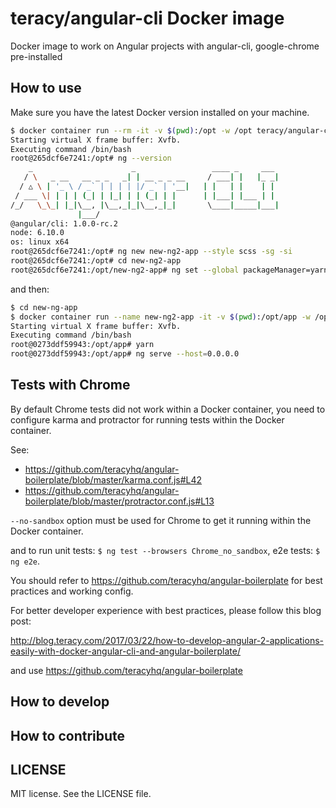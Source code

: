teracy/angular-cli Docker image
===============================

Docker image to work on Angular projects with angular-cli, google-chrome pre-installed


How to use
----------

Make sure you have the latest Docker version installed on your machine.

```bash
$ docker container run --rm -it -v $(pwd):/opt -w /opt teracy/angular-cli /bin/bash
Starting virtual X frame buffer: Xvfb.
Executing command /bin/bash
root@265dcf6e7241:/opt# ng --version
    _                      _                 ____ _     ___
   / \   _ __   __ _ _   _| | __ _ _ __     / ___| |   |_ _|
  / △ \ | '_ \ / _` | | | | |/ _` | '__|   | |   | |    | |
 / ___ \| | | | (_| | |_| | | (_| | |      | |___| |___ | |
/_/   \_\_| |_|\__, |\__,_|_|\__,_|_|       \____|_____|___|
               |___/
@angular/cli: 1.0.0-rc.2
node: 6.10.0
os: linux x64
root@265dcf6e7241:/opt# ng new new-ng2-app --style scss -sg -si
root@265dcf6e7241:/opt# cd new-ng2-app
root@265dcf6e7241:/opt/new-ng2-app# ng set --global packageManager=yarn
```

and then:

```bash
$ cd new-ng-app
$ docker container run --name new-ng2-app -it -v $(pwd):/opt/app -w /opt/app -p 4200:4200 teracy/angular-cli /bin/bash
Starting virtual X frame buffer: Xvfb.
Executing command /bin/bash
root@0273ddf59943:/opt/app# yarn
root@0273ddf59943:/opt/app# ng serve --host=0.0.0.0
```

Tests with Chrome
-----------------

By default Chrome tests did not work within a Docker container, you need to configure karma and
protractor for running tests within the Docker container.

See:

- https://github.com/teracyhq/angular-boilerplate/blob/master/karma.conf.js#L42
- https://github.com/teracyhq/angular-boilerplate/blob/master/protractor.conf.js#L13

`--no-sandbox` option must be used for Chrome to get it running within the Docker container.

and to run unit tests: `$ ng test --browsers Chrome_no_sandbox`, e2e tests: `$ ng e2e`.

You should refer to https://github.com/teracyhq/angular-boilerplate for best practices and working config.


For better developer experience with best practices, please follow this blog post:

http://blog.teracy.com/2017/03/22/how-to-develop-angular-2-applications-easily-with-docker-angular-cli-and-angular-boilerplate/

and use https://github.com/teracyhq/angular-boilerplate


How to develop
--------------


How to contribute
-----------------


LICENSE
-------

MIT license. See the LICENSE file.
